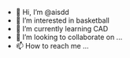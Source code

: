 - 👋 Hi, I’m @aisdd
- 👀 I’m interested in basketball
- 🌱 I’m currently learning CAD
- 💞️ I’m looking to collaborate on ...
- 📫 How to reach me ...

<!---
aisdd/aisdd is a ✨ special ✨ repository because its `README.md` (this file) appears on your GitHub profile.
You can click the Preview link to take a look at your changes.
--->
